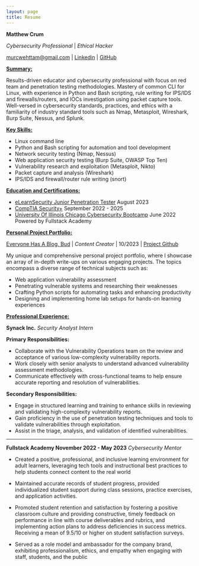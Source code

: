 ```yaml
---
layout: page
title: Resume
---
```


**Matthew Crum** 

*Cybersecurity Professional* \| *Ethical Hacker*

murcwehttam@gmail.com \| [Linkedin](https://www.linkedin.com/in/matthew-crum/) \| [GitHub](https://github.com/I-Am-Crumbles)

<ins>**Summary:** </ins>

Results-driven educator and cybersecurity professional with focus on red team and penetration testing
methodologies. Mastery of common CLI for Linux, with experience in Python and Bash scripting, rule
writing for IPS/IDS and firewalls/routers, and IOCs investigation using packet capture tools. Well-versed in
cybersecurity standards, practices, and ethics with a familiarity of industry standard tools such as Nmap,
Metasploit, Wireshark, Burp Suite, Nessus, and Splunk.


<ins> **Key Skills:** </ins>

* Linux command line
* Python and Bash scripting for automation and tool development
* Network security testing (Nmap, Nessus)
* Web application security testing (Burp Suite, OWASP Top Ten)
* Vulnerability research and exploitation (Metasploit, Nikto)
* Packet capture and analysis (Wireshark)
* IPS/IDS and firewall/router rule writing (snort)


<ins>**Education and Certifications:** </ins>

* [eLearnSecurity Junior Penetration Tester](https://drive.google.com/file/d/16Ov_ie0hru6pSnCkNC3qBgQXHaxtEa4E/view) August 2023 
* [CompTIA Security+](https://drive.google.com/file/d/1CjmY6Xq3lYi-E_fNmFOvElqVXXoVaCqX/view?usp=sharing) September 2022 - 2025
* [University Of Illinois Chicago Cybersecurity Bootcamp](https://drive.google.com/file/d/1yWiwe33rkFMimqQAnx4pAumbsDGjD5dJ/view?usp=share_link) June 2022
  Powered by Fullstack Academy


<ins> **Personal Project Portfolio:** </ins>

[Everyone Has A Blog, Bud](https://i-am-crumbles.github.io/) \| *Content Creator* \| 10/2023 \| [Project Github](https://github.com/I-Am-Crumbles/I-Am-Crumbles.github.io)

My unique and comprehensive personal project portfolio, where I showcase an array of in-depth write-ups
on various engaging projects. The topics encompass a diverse range of technical subjects such as:

* Web application vulnerability assessment
* Penetrating vulnerable systems and researching their weaknesses
* Crafting Python scripts for automating tasks and enhancing productivity
* Designing and implementing home lab setups for hands-on learning experiences


<ins> **Professional Experience:** </ins>

**Synack Inc.**
*Security Analyst Intern*

**Primary Responsibilities:**

* Collaborate with the Vulnerability Operations team on the review and acceptance of various low-complexity vulnerability reports.
* Work closely with senior analysts to understand advanced vulnerability assessment methodologies.
* Communicate effectively with cross-functional teams to help ensure accurate reporting and resolution of vulnerabilities.

**Secondary Responsibilities:**

* Engage in structured learning and training to enhance skills in reviewing and validating high-complexity vulnerability reports.
* Gain proficiency in the use of penetration testing techniques and tools to validate vulnerabilities through exploitation.
* Assist in the triage, analysis, and validation of identified vulnerabilities.

---

**Fullstack Academy November 2022 - May 2023**
*Cybersecurity Mentor*

* Created a positive, professional, and inclusive learning environment for adult learners, leveraging tech tools and instructional best practices to help students connect content to the real world

* Maintained accurate records of student progress, provided individualized student support during class sessions, practice exercises, and application activities.

* Promoted student retention and satisfaction by fostering a positive classroom culture and providing constructive, timely feedback on performance in line with course deliverables and rubrics, and implementing action plans to address deficiencies in success metrics. Receiving a mean of 9.5/10 or higher on student satisfaction surveys.

* Served as a role model and ambassador for the company brand, exhibiting professionalism, ethics, and empathy when engaging with staff, students, and the public
